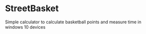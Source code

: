 # StreetBasket
Simple calculator to calculate basketball points and measure time in windows 10 devices
